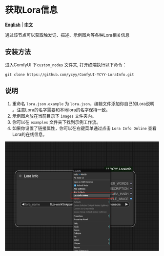 # 获取Lora信息

[**English**](README.md) | [**中文**](README_zh_CN.md)

通过该节点可以获取触发词、描述、示例图片等各种Lora相关信息

## 安装方法

进入ComfyUI 下`custom_nodes` 文件夹, 打开终端执行以下命令：

```
git clone https://github.com/ycyy/ComfyUI-YCYY-LoraInfo.git
```

## 说明

1. 重命名 `lora.json.example` 为 `lora.json`，编辑文件添加你自己的Lora说明 。注意Lora的名字需要和本地lora的名字保持一致。
2. 示例图片放在当前目录下 `images` 文件夹内。
3. 你可以在 `examples` 文件夹下找到示例工作流。
4. 如果你设置了链接属性，你可以在右键菜单通过点击 `Lora Info Online` 查看Lora的在线信息。

![lora info online](./examples/lora-info-online.png)
